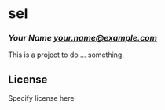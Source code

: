 # sel
### _Your Name <your.name@example.com>_

This is a project to do ... something.

## License

Specify license here

